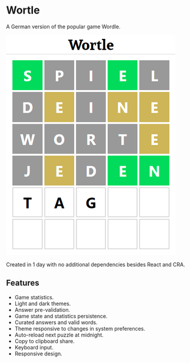 # Wortle

A German version of the popular game Wordle.

![Wortle](./public/social-card.png)

Created in 1 day with no additional dependencies besides React and CRA.

## Features

- Game statistics.
- Light and dark themes.
- Answer pre-validation.
- Game state and statistics persistence.
- Curated answers and valid words.
- Theme responsive to changes in system preferences.
- Auto-reload next puzzle at midnight.
- Copy to clipboard share.
- Keyboard input.
- Responsive design.
